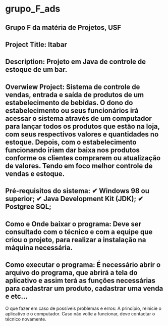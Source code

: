 # grupo_F_ads
Grupo F da matéria de Projetos, USF
-------------------------------------------------------------------------------------------------------------------------------------------------------------------------
Project Title: Itabar
-------------------------------------------------------------------------------------------------------------------------------------------------------------------------
Description: Projeto em Java de controle de estoque de um bar.
-------------------------------------------------------------------------------------------------------------------------------------------------------------------------
Overwiew Project: 
Sistema de controle de vendas, entrada e saída de produtos de um estabelecimento de bebidas. O dono do estabelecimento ou seus funcionários irá acessar
o sistema através de um computador para lançar todos os produtos que estão na loja, com seus respectivos valores e quantidades no estoque. Depois, com o estabelecimento
funcionando iriam dar baixa nos produtos conforme os clientes comprarem ou atualização de valores. Tendo em foco melhor controle de vendas e estoque.
-------------------------------------------------------------------------------------------------------------------------------------------------------------------------
Pré-requisitos do sistema: 
✔ Windows 98 ou superior;
✔ Java Development Kit (JDK);
✔ Postgree SQL;
-------------------------------------------------------------------------------------------------------------------------------------------------------------------------
Como e Onde baixar o programa: Deve ser consultado com o técnico e com a equipe que criou o projeto, para realizar a instalação na máquina necessária.
-------------------------------------------------------------------------------------------------------------------------------------------------------------------------
Como executar o programa: É necessário abrir o arquivo do programa, que abrirá a tela do aplicativo e assim terá as funções necessárias para cadastrar um produto, cadastrar uma venda e etc...
-------------------------------------------------------------------------------------------------------------------------------------------------------------------------
O que fazer em caso de possíveis problemas e erros: A princípio, reinicie o aplicativo e o computador. Caso não volte a funcionar, deve contactar o técnico novamente.
